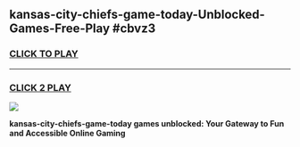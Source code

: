 
## kansas-city-chiefs-game-today-Unblocked-Games-Free-Play #cbvz3
<h3>
<a href="https://us.freeplayer.one?title=kansas-city-chiefs-game-today&ref=9M">CLICK TO PLAY</a></h3>
<hr>

<h3>
<a href="https://us.freeplayer.one?title=kansas-city-chiefs-game-today&ref=9M">CLICK 2 PLAY</a>
  
</h3>

<a href="https://us.freeplayer.one?title=kansas-city-chiefs-game-today&ref=9M"><img src="https://clearcache.store/games.png"></a>


**kansas-city-chiefs-game-today games unblocked: Your Gateway to Fun and Accessible Online Gaming**
